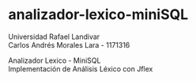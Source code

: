 # analizador-lexico-miniSQL
Universidad Rafael Landivar   <br /> 
Carlos Andrés Morales Lara - 1171316   <br />


Analizador Lexico - MiniSQL  <br />
Implementación de Análisis Léxico con Jflex
